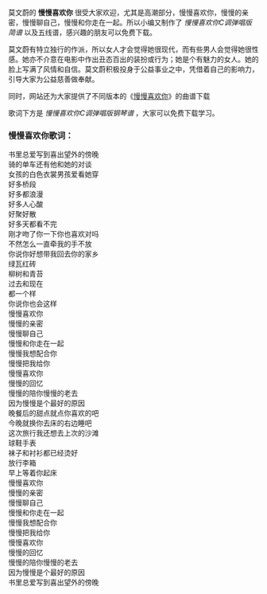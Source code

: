 

莫文蔚的 **慢慢喜欢你** 很受大家欢迎，尤其是高潮部分，慢慢喜欢你，慢慢的亲密，慢慢聊自己，慢慢和你走在一起。所以小编又制作了
_慢慢喜欢你C调弹唱版简谱_ 以及五线谱，感兴趣的朋友可以免费下载。

莫文蔚有特立独行的作派，所以女人才会觉得她很现代，而有些男人会觉得她很性感。她亦不介意在电影中作出丑态百出的装扮或行为；她是个有魅力的女人。她的脸上写满了风情和自信。莫文蔚积极投身于公益事业之中，凭借着自己的影响力，引导大家为公益慈善做奉献。

同时，网站还为大家提供了不同版本的《[慢慢喜欢你](Music-8976-慢慢喜欢你-莫文蔚.html "慢慢喜欢你")》的曲谱下载

歌词下方是 _慢慢喜欢你C调弹唱版钢琴谱_ ，大家可以免费下载学习。

### 慢慢喜欢你歌词：

书里总爱写到喜出望外的傍晚  
骑的单车还有他和她的对谈  
女孩的白色衣裳男孩爱看她穿  
好多桥段  
好多都浪漫  
好多人心酸  
好聚好散  
好多天都看不完  
刚才吻了你一下你也喜欢对吗  
不然怎么一直牵我的手不放  
你说你好想带我回去你的家乡  
绿瓦红砖  
柳树和青苔  
过去和现在  
都一个样  
你说你也会这样  
慢慢喜欢你  
慢慢的亲密  
慢慢聊自己  
慢慢和你走在一起  
慢慢我想配合你  
慢慢把我给你  
慢慢喜欢你  
慢慢的回忆  
慢慢的陪你慢慢的老去  
因为慢慢是个最好的原因  
晚餐后的甜点就点你喜欢的吧  
今晚就换你去床的右边睡吧  
这次旅行我还想去上次的沙滩  
球鞋手表  
袜子和衬衫都已经烫好  
放行李箱  
早上等着你起床  
慢慢喜欢你  
慢慢的亲密  
慢慢聊自己  
慢慢和你走在一起  
慢慢我想配合你  
慢慢把我给你  
慢慢喜欢你  
慢慢的回忆  
慢慢的陪你慢慢的老去  
因为慢慢是个最好的原因  
书里总爱写到喜出望外的傍晚

